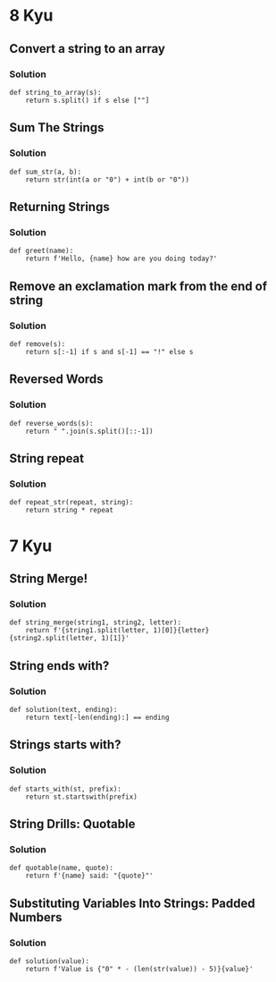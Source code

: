 # 8 Kyu

## Convert a string to an array

### Solution

```
def string_to_array(s):
    return s.split() if s else [""]
```

## Sum The Strings

### Solution

```
def sum_str(a, b):
    return str(int(a or "0") + int(b or "0"))
```

## Returning Strings

### Solution

```
def greet(name):
    return f'Hello, {name} how are you doing today?'
```

## Remove an exclamation mark from the end of string

### Solution

```
def remove(s):
    return s[:-1] if s and s[-1] == "!" else s
```

## Reversed Words

### Solution

```
def reverse_words(s):
    return " ".join(s.split()[::-1])
```

## String repeat

### Solution

```
def repeat_str(repeat, string):
    return string * repeat
```

# 7 Kyu

## String Merge!

### Solution

```
def string_merge(string1, string2, letter):
    return f'{string1.split(letter, 1)[0]}{letter}{string2.split(letter, 1)[1]}'
```

## String ends with?

### Solution

```
def solution(text, ending):
    return text[-len(ending):] == ending
```

## Strings starts with?

### Solution

```
def starts_with(st, prefix):
    return st.startswith(prefix)
```

## String Drills: Quotable

### Solution

```
def quotable(name, quote):
    return f'{name} said: "{quote}"'
```

## Substituting Variables Into Strings: Padded Numbers


### Solution

```
def solution(value):
    return f'Value is {"0" * - (len(str(value)) - 5)}{value}'
```